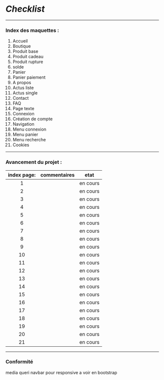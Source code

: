 # *Checklist*
**************

### Index des maquettes : 
1. Accueil
2. Boutique
3. Produit base
4. Produit cadeau
5. Produit rupture
6. solde
7. Panier
8. Panier paiement
9. A propos
10. Actus liste
11. Actus single
12. Contact
13. FAQ
14. Page texte
15. Connexion
16. Création de compte
17. Navigation
18. Menu connexion
19. Menu panier
20. Menu recherche
21. Cookies

**************

### Avancement du projet :  

| index page: | commentaires | etat      |
| :---------: | ----------:  |:---------:|
| 1           |              | en cours  |
| 2           |              | en cours  |
| 3           |              | en cours  |
| 4           |              | en cours  |
| 5           |              | en cours  |
| 6           |              | en cours  |
| 7           |              | en cours  |
| 8           |              | en cours  |
| 9           |              | en cours  |
| 10          |              | en cours  |
| 11          |              | en cours  |
| 12          |              | en cours  |
| 13          |              | en cours  |
| 14          |              | en cours  |
| 15          |              | en cours  |
| 16          |              | en cours  |
| 17          |              | en cours  |
| 18          |              | en cours  |
| 19          |              | en cours  |
| 20          |              | en cours  |
| 21          |              | en cours  |

********

### Conformité ###

media queri navbar pour responsive a voir en bootstrap